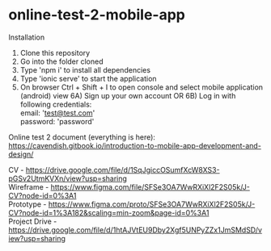 # online-test-2-mobile-app

Installation

1) Clone this repository
2) Go into the folder cloned
3) Type 'npm i' to install all dependencies
4) Type 'ionic serve' to start the application
5) On browser Ctrl + Shift + I to open console and select mobile application (android) view
6A) Sign up your own account
OR
6B) Log in with following credentials:
  <br>email: 'test@test.com'
  <br>password: 'password'
  
  
  
  Online test 2 document (everything is here):
  https://cavendish.gitbook.io/introduction-to-mobile-app-development-and-design/
  
  
  
  
CV - https://drive.google.com/file/d/1SqJgiccOSumfXcW8XS3-pGSv2UtmKVXn/view?usp=sharing <br>
Wireframe - https://www.figma.com/file/SFSe3OA7WwRXiXl2F2S05k/J-CV?node-id=0%3A1 <br>
Prototype - https://www.figma.com/proto/SFSe3OA7WwRXiXl2F2S05k/J-CV?node-id=1%3A182&scaling=min-zoom&page-id=0%3A1 <br>
Project Drive - https://drive.google.com/file/d/1htAJVtEU9Dby2Xgf5UNPyZZx1JmSMdSD/view?usp=sharing <br>
